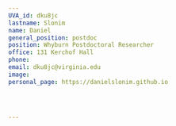 ```yaml
---
UVA_id: dku8jc
lastname: Slonim
name: Daniel
general_position: postdoc
position: Whyburn Postdoctoral Researcher
office: 131 Kerchof Hall
phone:
email: dku8jc@virginia.edu
image: 
personal_page: https://danielslonim.github.io 




---
```

